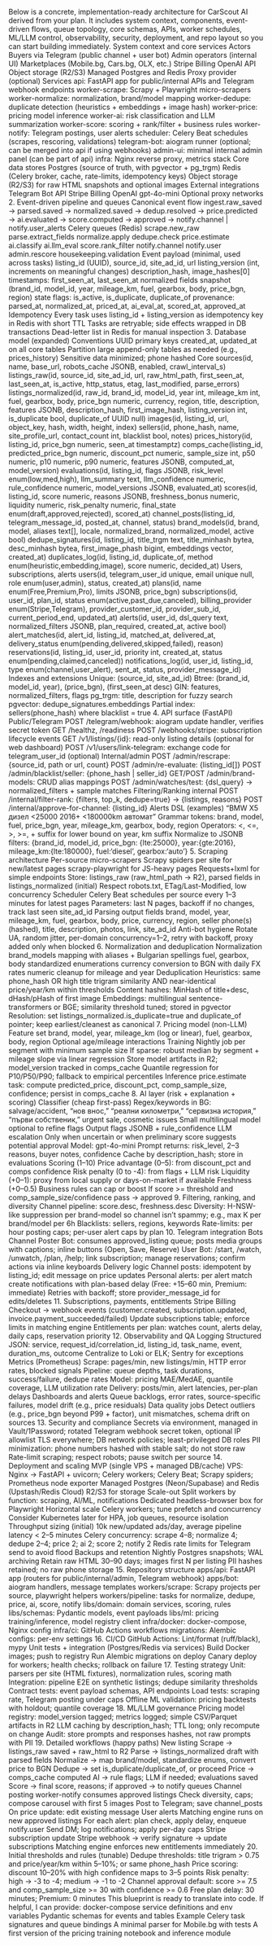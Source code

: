 Below is a concrete, implementation-ready architecture for CarScout AI derived from your plan. It includes system context, components, event-driven flows, queue topology, core schemas, APIs, worker schedules, ML/LLM control, observability, security, deployment, and repo layout so you can start building immediately.
System context and core services Actors
Buyers via Telegram (public channel + user bot)
Admin operators (internal UI)
Marketplaces (Mobile.bg, Cars.bg, OLX, etc.)
Stripe Billing
OpenAI API
Object storage (R2/S3)
Managed Postgres and Redis
Proxy provider (optional)
Services
api: FastAPI app for public/internal APIs and Telegram webhook endpoints
worker-scrape: Scrapy + Playwright micro-scrapers
worker-normalize: normalization, brand/model mapping
worker-dedupe: duplicate detection (heuristics + embeddings + image hash)
worker-price: pricing model inference
worker-ai: risk classification and LLM summarization
worker-score: scoring + rank/filter + business rules
worker-notify: Telegram postings, user alerts
scheduler: Celery Beat schedules (scrapes, rescoring, validations)
telegram-bot: aiogram runner (optional; can be merged into api if using webhooks)
admin-ui: minimal internal admin panel (can be part of api)
infra: Nginx reverse proxy, metrics stack
Core data stores
Postgres (source of truth, with pgvector + pg_trgm)
Redis (Celery broker, cache, rate-limits, idempotency keys)
Object storage (R2/S3) for raw HTML snapshots and optional images
External integrations
Telegram Bot API
Stripe Billing
OpenAI gpt-4o-mini
Optional proxy networks
2. Event-driven pipeline and queues Canonical event flow
ingest.raw_saved → parsed.saved → normalized.saved → dedup.resolved → price.predicted → ai.evaluated → score.computed → approved → notify.channel | notify.user_alerts
Celery queues (Redis)
scrape.new_raw
parse.extract_fields
normalize.apply
dedupe.check
price.estimate
ai.classify
ai.llm_eval
score.rank_filter
notify.channel
notify.user
admin.rescore
housekeeping.validation
Event payload (minimal, used across tasks)
listing_id (UUID), source_id, site_ad_id, url
listing_version (int, increments on meaningful changes)
description_hash, image_hashes[0]
timestamps: first_seen_at, last_seen_at
normalized fields snapshot (brand_id, model_id, year, mileage_km, fuel, gearbox, body, price_bgn, region)
state flags: is_active, is_duplicate, duplicate_of
provenance: parsed_at, normalized_at, priced_at, ai_eval_at, scored_at, approved_at
Idempotency
Every task uses listing_id + listing_version as idempotency key in Redis with short TTL
Tasks are retryable; side effects wrapped in DB transactions
Dead-letter list in Redis for manual inspection
3. Database model (expanded) Conventions
UUID primary keys
created_at, updated_at on all core tables
Partition large append-only tables as needed (e.g., prices_history)
Sensitive data minimized; phone hashed
Core
sources(id, name, base_url, robots_cache JSONB, enabled, crawl_interval_s)
listings_raw(id, source_id, site_ad_id, url, raw_html_path, first_seen_at, last_seen_at, is_active, http_status, etag, last_modified, parse_errors)
listings_normalized(id, raw_id, brand_id, model_id, year int, mileage_km int, fuel, gearbox, body, price_bgn numeric, currency, region, title, description, features JSONB, description_hash, first_image_hash, listing_version int, is_duplicate bool, duplicate_of UUID null)
images(id, listing_id, url, object_key, hash, width, height, index)
sellers(id, phone_hash, name, site_profile_url, contact_count int, blacklist bool, notes)
prices_history(id, listing_id, price_bgn numeric, seen_at timestamptz)
comps_cache(listing_id, predicted_price_bgn numeric, discount_pct numeric, sample_size int, p50 numeric, p10 numeric, p90 numeric, features JSONB, computed_at, model_version)
evaluations(id, listing_id, flags JSONB, risk_level enum(low,med,high), llm_summary text, llm_confidence numeric, rule_confidence numeric, model_versions JSONB, evaluated_at)
scores(id, listing_id, score numeric, reasons JSONB, freshness_bonus numeric, liquidity numeric, risk_penalty numeric, final_state enum(draft,approved,rejected), scored_at)
channel_posts(listing_id, telegram_message_id, posted_at, channel, status)
brand_models(id, brand, model, aliases text[], locale, normalized_brand, normalized_model, active bool)
dedupe_signatures(id, listing_id, title_trgm text, title_minhash bytea, desc_minhash bytea, first_image_phash bigint, embeddings vector, created_at)
duplicates_log(id, listing_id, duplicate_of, method enum(heuristic,embedding,image), score numeric, decided_at)
Users, subscriptions, alerts
users(id, telegram_user_id unique, email unique null, role enum(user,admin), status, created_at)
plans(id, name enum(Free,Premium,Pro), limits JSONB, price_bgn)
subscriptions(id, user_id, plan_id, status enum(active,past_due,canceled), billing_provider enum(Stripe,Telegram), provider_customer_id, provider_sub_id, current_period_end, updated_at)
alerts(id, user_id, dsl_query text, normalized_filters JSONB, plan_required, created_at, active bool)
alert_matches(id, alert_id, listing_id, matched_at, delivered_at, delivery_status enum(pending,delivered,skipped,failed), reason)
reservations(id, listing_id, user_id, priority int, created_at, status enum(pending,claimed,canceled))
notifications_log(id, user_id, listing_id, type enum(channel,user_alert), sent_at, status, provider_message_id)
Indexes and extensions
Unique: (source_id, site_ad_id)
Btree: (brand_id, model_id, year), (price_bgn), (first_seen_at desc)
GIN: features, normalized_filters, flags
pg_trgm: title, description for fuzzy search
pgvector: dedupe_signatures.embeddings
Partial index: sellers(phone_hash) where blacklist = true
4. API surface (FastAPI) Public/Telegram
POST /telegram/webhook: aiogram update handler, verifies secret token
GET /healthz, /readiness
POST /webhooks/stripe: subscription lifecycle events
GET /v1/listings/{id}: read-only listing details (optional for web dashboard)
POST /v1/users/link-telegram: exchange code for telegram_user_id (optional)
Internal/admin
POST /admin/rescrape: {source_id, path or url, count}
POST /admin/re-evaluate: {listing_id[]}
POST /admin/blacklist/seller: {phone_hash | seller_id}
GET/POST /admin/brand-models: CRUD alias mappings
POST /admin/watches/test: {dsl_query} → normalized_filters + sample matches
Filtering/Ranking internal
POST /internal/filter-rank: {filters, top_k, dedupe=true} → {listings, reasons}
POST /internal/approve-for-channel: {listing_id}
Alerts DSL (examples)
“BMW X5 дизел <25000 2016+ <180000km автомат”
Grammar tokens: brand, model, fuel, price_bgn, year, mileage_km, gearbox, body, region
Operators: <, <=, >, >=, + suffix for lower bound on year, km suffix
Normalize to JSONB filters: {brand_id, model_id, price_bgn: {lte:25000}, year:{gte:2016}, mileage_km:{lte:180000}, fuel:‘diesel’, gearbox:‘auto’}
5. Scraping architecture Per-source micro-scrapers
Scrapy spiders per site for new/latest pages
scrapy-playwright for JS-heavy pages
Requests+lxml for simple endpoints
Store: listings_raw (raw_html_path → R2), parsed fields in listings_normalized (initial)
Respect robots.txt, ETag/Last-Modified, low concurrency
Scheduler
Celery Beat schedules per source every 1–3 minutes for latest pages
Parameters: last N pages, backoff if no changes, track last seen site_ad_id
Parsing output fields
brand, model, year, mileage_km, fuel, gearbox, body, price, currency, region, seller phone(s) (hashed), title, description, photos, link, site_ad_id
Anti-bot hygiene
Rotate UA, random jitter, per-domain concurrency=1–2, retry with backoff, proxy added only when blocked
6. Normalization and deduplication Normalization
brand_models mapping with aliases + Bulgarian spellings
fuel, gearbox, body standardized enumerations
currency conversion to BGN with daily FX rates
numeric cleanup for mileage and year
Deduplication
Heuristics: same phone_hash OR high title trigram similarity AND near-identical price/year/km within thresholds
Content hashes: MinHash of title+desc, dHash/pHash of first image
Embeddings: multilingual sentence-transformers or BGE; similarity threshold tuned; stored in pgvector
Resolution: set listings_normalized.is_duplicate=true and duplicate_of pointer; keep earliest/cleanest as canonical
7. Pricing model (non-LLM) Feature set
brand, model, year, mileage_km (log or linear), fuel, gearbox, body, region
Optional age/mileage interactions
Training
Nightly job per segment with minimum sample size
If sparse: robust median by segment + mileage slope via linear regression
Store model artifacts in R2; model_version tracked in comps_cache
Quantile regression for P10/P50/P90; fallback to empirical percentiles
Inference
price.estimate task: compute predicted_price, discount_pct, comp_sample_size, confidence; persist in comps_cache
8. AI layer (risk + explanation + scoring) Classifier (cheap first-pass)
Regex/keywords in BG: salvage/accident, “нов внос,” “реални километри,” “сервизна история,” “първи собственик,” urgent sale, cosmetic issues
Small multilingual model optional to refine flags
Output flags JSONB + rule_confidence
LLM escalation
Only when uncertain or when preliminary score suggests potential approval
Model: gpt-4o-mini
Prompt returns: risk_level, 2–3 reasons, buyer notes, confidence
Cache by description_hash; store in evaluations
Scoring (1–10)
Price advantage (0–5): from discount_pct and comps confidence
Risk penalty (0 to -4): from flags + LLM risk
Liquidity (+0–1): proxy from local supply or days-on-market if available
Freshness (+0–0.5)
Business rules can cap or boost
If score >= threshold and comp_sample_size/confidence pass → approved
9. Filtering, ranking, and diversity
Channel pipeline: score.desc, freshness.desc
Diversity: H-NSW-like suppression per brand-model so channel isn’t spammy; e.g., max K per brand/model per 6h
Blacklists: sellers, regions, keywords
Rate-limits: per hour posting caps; per-user alert caps by plan
10. Telegram integration Bots
Channel Poster Bot: consumes approved_listing queue; posts media groups with captions; inline buttons (Open, Save, Reserve)
User Bot: /start, /watch, /unwatch, /plan, /help; link subscription; manage reservations; confirm actions via inline keyboards
Delivery logic
Channel posts: idempotent by listing_id; edit message on price updates
Personal alerts: per alert match create notifications with plan-based delay (Free: +15–60 min, Premium: immediate)
Retries with backoff; store provider_message_id for edits/deletes
11. Subscriptions, payments, entitlements Stripe Billing
Checkout → webhook events (customer.created, subscription.updated, invoice.payment_succeeded/failed)
Update subscriptions table; enforce limits in matching engine
Entitlements per plan: watches count, alerts delay, daily caps, reservation priority
12. Observability and QA Logging
Structured JSON: service, request_id/correlation_id, listing_id, task_name, event, duration_ms, outcome
Centralize to Loki or ELK; Sentry for exceptions
Metrics (Prometheus)
Scrape: pages/min, new listings/min, HTTP error rates, blocked signals
Pipeline: queue depths, task durations, success/failure, dedupe rates
Model: pricing MAE/MedAE, quantile coverage, LLM utilization rate
Delivery: posts/min, alert latencies, per-plan delays
Dashboards and alerts
Queue backlogs, error rates, source-specific failures, model drift (e.g., price residuals)
Data quality jobs
Detect outliers (e.g., price_bgn beyond P99 + factor), unit mismatches, schema drift on sources
13. Security and compliance
Secrets via environment, managed in Vault/1Password; rotated
Telegram webhook secret token, optional IP allowlist
TLS everywhere; DB network policies; least-privileged DB roles
PII minimization: phone numbers hashed with stable salt; do not store raw
Rate-limit scraping; respect robots; pause switch per source
14. Deployment and scaling MVP (single VPS + managed DB/cache)
VPS: Nginx → FastAPI + uvicorn; Celery workers; Celery Beat; Scrapy spiders; Prometheus node exporter
Managed Postgres (Neon/Supabase) and Redis (Upstash/Redis Cloud)
R2/S3 for storage
Scale-out
Split workers by function: scraping, AI/ML, notifications
Dedicated headless-browser box for Playwright
Horizontal scale Celery workers; tune prefetch and concurrency
Consider Kubernetes later for HPA, job queues, resource isolation
Throughput sizing (initial)
10k new/updated ads/day, average pipeline latency < 2–5 minutes
Celery concurrency: scrape 4–8; normalize 4; dedupe 2–4; price 2; ai 2; score 2; notify 2
Redis rate limits for Telegram send to avoid flood
Backups and retention
Nightly Postgres snapshots; WAL archiving
Retain raw HTML 30–90 days; images first N per listing
PII hashes retained; no raw phone storage
15. Repository structure
apps/api: FastAPI app (routers for public/internal/admin, Telegram webhook)
apps/bot: aiogram handlers, message templates
workers/scrape: Scrapy projects per source, playwright helpers
workers/pipeline: tasks for normalize, dedupe, price, ai, score, notify
libs/domain: domain services, scoring, rules
libs/schemas: Pydantic models, event payloads
libs/ml: pricing training/inference, model registry client
infra/docker: docker-compose, Nginx config
infra/ci: GitHub Actions workflows
migrations: Alembic
configs: per-env settings
16. CI/CD
GitHub Actions:
Lint/format (ruff/black), mypy
Unit tests + integration (Postgres/Redis via services)
Build Docker images; push to registry
Run Alembic migrations on deploy
Canary deploy for workers; health checks; rollback on failure
17. Testing strategy
Unit: parsers per site (HTML fixtures), normalization rules, scoring math
Integration: pipeline E2E on synthetic listings; dedupe similarity thresholds
Contract tests: event payload schemas, API endpoints
Load tests: scraping rate, Telegram posting under caps
Offline ML validation: pricing backtests with holdout; quantile coverage
18. ML/LLM governance
Pricing model registry: model_version tagged; metrics logged; simple CSV/Parquet artifacts in R2
LLM caching by description_hash; TTL long; only recompute on change
Audit: store prompts and responses hashes, not raw prompts with PII
19. Detailed workflows (happy paths) New listing
Scrape → listings_raw saved + raw_html to R2
Parse → listings_normalized draft with parsed fields
Normalize → map brand/model, standardize enums, convert price to BGN
Dedupe → set is_duplicate/duplicate_of, or proceed
Price → comps_cache computed
AI → rule flags; LLM if needed; evaluations saved
Score → final score, reasons; if approved → to notify queues
Channel posting
worker-notify consumes approved listings
Check diversity, caps; compose carousel with first 5 images
Post to Telegram; save channel_posts
On price update: edit existing message
User alerts
Matching engine runs on new approved listings
For each alert: plan check, apply delay, enqueue notify.user
Send DM; log notifications; apply per-day caps
Stripe subscription update
Stripe webhook → verify signature → update subscriptions
Matching engine enforces new entitlements immediately
20. Initial thresholds and rules (tunable)
Dedupe thresholds: title trigram > 0.75 and price/year/km within 5–10%; or same phone_hash
Price scoring: discount 10–20% with high confidence maps to 3–5 points
Risk penalty: high → -3 to -4; medium → -1 to -2
Channel approval default: score >= 7.5 and comp_sample_size >= 30 with confidence >= 0.6
Free plan delay: 30 minutes; Premium: 0 minutes
This blueprint is ready to translate into code. If helpful, I can provide:
docker-compose service definitions and env variables
Pydantic schemas for events and tables
Example Celery task signatures and queue bindings
A minimal parser for Mobile.bg with tests
A first version of the pricing training notebook and inference module
